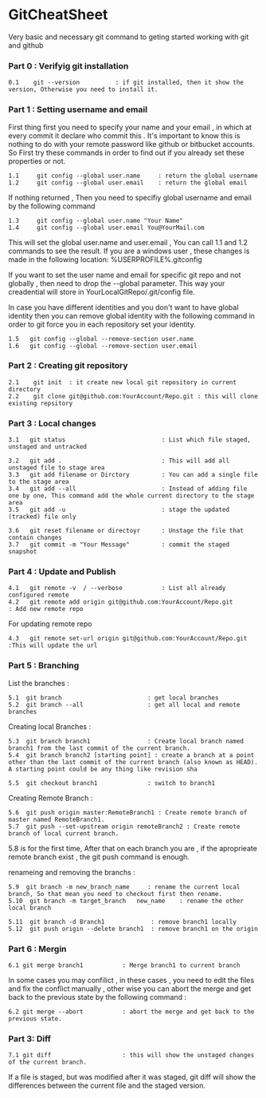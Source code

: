 # GitCheatSheet
Very basic and necessary git command to geting started working with git and github
### Part 0 : Verifyig git installation

```
0.1    git --version          : if git installed, then it show the version, Otherwise you need to install it.
```

### Part 1 : Setting username and email 

First thing first you need to specify your name and your email , in which at every commit it declare who commit this . It's important to know this is nothing to do with your remote password like github or bitbucket accounts.
So First try these commands in order to find out if you already set these properties or not.
```
1.1     git config --global user.name     : return the global username 
1.2     git config --global user.email    : return the global email
```
If nothing returned , Then you need to specifiy global username and email by the following command  

```
1.3     git config --global user.name "Your Name" 
1.4     git config --global user.email You@YourMail.com 
```

This will set the global user.name and user.email , You can call 1.1 and 1.2 commands to see the result.
If you are a windows user , these changes is made in the following location: %USERPROFILE%\.gitconfig  

If you want to set the user name and email for specific git repo and not globally , then need to drop the --global parameter. This way your creadential will store in YourLocalGitRepo/.git/config file.

In case you have different identities and you don't want to have global identity then you can remove global identity with the following command in order to git force you in each repository set your identity.

```
1.5   git config --global --remove-section user.name
1.6   git config --global --remove-section user.email
```


### Part 2 : Creating git repository

```
2.1    git init  : it create new local git repository in current directory
2.2    git clone git@github.com:YourAccount/Repo.git : this will clone existing repsitory
```

### Part 3 : Local changes
```
3.1   git status                           : List which file staged, unstaged and untracked 

3.2   git add .                            : This will add all unstaged file to stage area
3.3   git add filename or Dirctory         : You can add a single file to the stage area
3.4   git add --all                        : Instead of adding file one by one, This command add the whole current directory to the stage area
3.5   git add -u                           : stage the updated (tracked) file only

3.6   git reset filename or directoyr      : Unstage the file that contain changes
3.7   git commit -m "Your Message"         : commit the staged snapshot 
```

### Part 4 : Update and Publish
```
4.1   git remote -v  / --verbose           : List all already configured remote
4.2   git remote add origin git@github.com:YourAccount/Repo.git           : Add new remote repo 
```
For updating remote repo
```
4.3   git remote set-url origin git@github.com:YourAccount/Repo.git     :This will update the url
```
### Part 5 : Branching

List the branches :
```
5.1  git branch                        : get local branches
5.2  git branch --all                  : get all local and remote branches
```

Creating local Branches :
```
5.3  git branch branch1                : Create local branch named branch1 from the last commit of the current branch.
5.4  git branch branch2 [starting point] : create a branch at a point other than the last commit of the current branch (also known as HEAD). A starting point could be any thing like revision sha 

5.5  git checkout branch1              : switch to branch1
```
Creating Remote Branch :
```
5.6  git push origin master:RemoteBranch1 : Create remote branch of master named RemoteBranch1.
5.7  git push --set-upstream origin remoteBranch2 : Create remote branch of local current branch.
```
5.8 is for the first time, After that on each branch you are , if the aproprieate remote branch exist , the git push command is enough.


renameing and removing the branchs :
```
5.9  git branch -m new_branch_name     : rename the current local branch, So that mean you need to checkout first then rename.
5.10  git branch -m target_branch   new_name    : rename the other local branch

5.11  git branch -d Branch1             : remove branch1 locally
5.12  git push origin --delete branch1  : remove branch1 on the origin
```

### Part 6 : Mergin
```
6.1 git merge branch1           : Merge branch1 to current branch
```
In some cases you may confilict , in these cases , you need to edit the files and fix the conflict manually , other wise you can abort the merge and get back to the previous state by the following command :
```
6.2 git merge --abort           : abort the merge and get back to the previous state.
```

### Part 3: Diff
```
7.1 git diff                    : this will show the unstaged changes of the current branch.
```
If a file is staged, but was modified after it was staged, git diff will show the differences between the current file and the staged version.